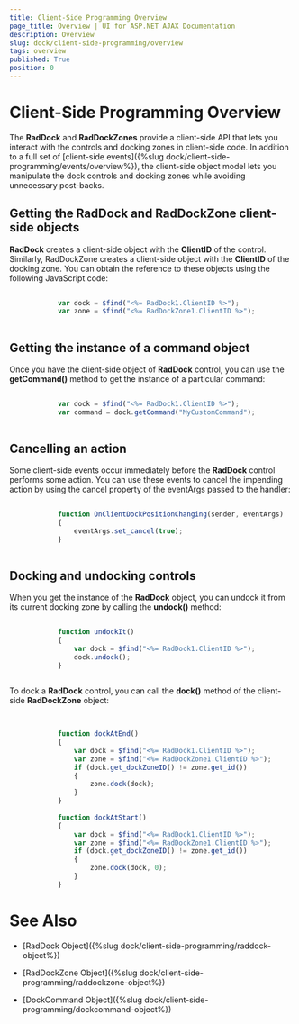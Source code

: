 ```yaml
---
title: Client-Side Programming Overview
page_title: Overview | UI for ASP.NET AJAX Documentation
description: Overview
slug: dock/client-side-programming/overview
tags: overview
published: True
position: 0
---
```


# Client-Side Programming Overview



The __RadDock__ and __RadDockZones__ provide a client-side API that lets you interact with the controls and docking zones in client-side code. In addition to a full set of [client-side events]({%slug dock/client-side-programming/events/overview%}), the client-side object model lets you manipulate the dock controls and docking zones while avoiding unnecessary post-backs.

## Getting the RadDock and RadDockZone client-side objects

__RadDock__ creates a client-side object with the __ClientID__ of the control. Similarly, RadDockZone creates a client-side object with the __ClientID__ of the docking zone. You can obtain the reference to these objects using the following JavaScript code:

````JavaScript
	
	        var dock = $find("<%= RadDock1.ClientID %>"); 
	        var zone = $find("<%= RadDockZone1.ClientID %>");
	
````



## Getting the instance of a command object

Once you have the client-side object of __RadDock__ control, you can use the __getCommand()__ method to get the instance of a particular command:

````JavaScript
	
	        var dock = $find("<%= RadDock1.ClientID %>"); 
	        var command = dock.getCommand("MyCustomCommand");
	
````



## Cancelling an action

Some client-side events occur immediately before the __RadDock__ control performs some action. You can use these events to cancel the impending action by using the cancel property of the eventArgs passed to the handler:

````JavaScript
	
	        function OnClientDockPositionChanging(sender, eventArgs)
	        {
	            eventArgs.set_cancel(true); 
	        }
	
````



## Docking and undocking controls

When you get the instance of the __RadDock__ object, you can undock it from its current docking zone by calling the __undock()__ method:

````JavaScript
	
	        function undockIt() 
	        {
	            var dock = $find("<%= RadDock1.ClientID %>");
	            dock.undock(); 
	        }
	
````



To dock a __RadDock__ control, you can call the __dock()__ method of the client-side __RadDockZone__ object:

````JavaScript
	
	
	        function dockAtEnd()
	        {
	            var dock = $find("<%= RadDock1.ClientID %>");
	            var zone = $find("<%= RadDockZone1.ClientID %>");
	            if (dock.get_dockZoneID() != zone.get_id())
	            {
	                zone.dock(dock);
	            } 
	        }
	
	        function dockAtStart()
	        {
	            var dock = $find("<%= RadDock1.ClientID %>");
	            var zone = $find("<%= RadDockZone1.ClientID %>");
	            if (dock.get_dockZoneID() != zone.get_id())
	            {
	                zone.dock(dock, 0);
	            } 
	        }
````



# See Also

 * [RadDock Object]({%slug dock/client-side-programming/raddock-object%})

 * [RadDockZone Object]({%slug dock/client-side-programming/raddockzone-object%})

 * [DockCommand Object]({%slug dock/client-side-programming/dockcommand-object%})
